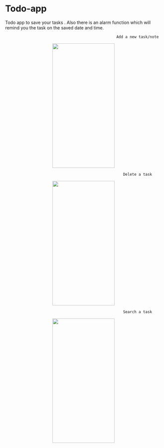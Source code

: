 # Todo-app
Todo app to save your tasks . Also there is an alarm function which will remind you the task on the saved date and time.
                                      <p align="center">

                                                      Add a new task/note
                                     
                                      
                                      
<p align="center">
                      <img src="https://user-images.githubusercontent.com/59801625/95580153-7a47f980-0a54-11eb-9640-74944cde1c9b.jpg" width="200" height="400" />
</p>
                                    
                                       
                                                         Delete a task
<p align="center">
<img src="https://user-images.githubusercontent.com/59801625/95581177-2b9b5f00-0a56-11eb-9c79-db3741910c8b.jpg" width="200" height="400" />
</p>


                                                         Search a task
<p align="center">
<img src="https://user-images.githubusercontent.com/59801625/95582042-a9139f00-0a57-11eb-9a63-18d5a3718953.jpg" width="200" height="400" />
</p>

                  
